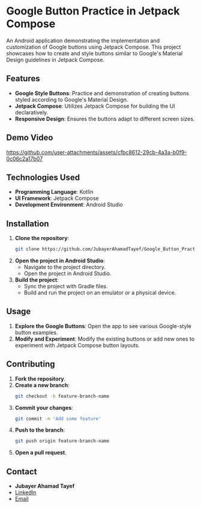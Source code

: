 # Google Button Practice in Jetpack Compose

An Android application demonstrating the implementation and customization of Google buttons using Jetpack Compose. This project showcases how to create and style buttons similar to Google's Material Design guidelines in Jetpack Compose.

## Features

- **Google Style Buttons**: Practice and demonstration of creating buttons styled according to Google's Material Design.
- **Jetpack Compose**: Utilizes Jetpack Compose for building the UI declaratively.
- **Responsive Design**: Ensures the buttons adapt to different screen sizes.

## Demo Video

https://github.com/user-attachments/assets/cfbc8612-29cb-4a3a-b0f9-0c06c2a17b07

## Technologies Used

- **Programming Language**: Kotlin
- **UI Framework**: Jetpack Compose
- **Development Environment**: Android Studio

## Installation

1. **Clone the repository**:
   ```sh
   git clone https://github.com/JubayerAhamadTayef/Google_Button_Practice_In_Jetpack_Compose.git
   ```
2. **Open the project in Android Studio**:
   - Navigate to the project directory.
   - Open the project in Android Studio.
3. **Build the project**:
   - Sync the project with Gradle files.
   - Build and run the project on an emulator or a physical device.

## Usage

1. **Explore the Google Buttons**: Open the app to see various Google-style button examples.
2. **Modify and Experiment**: Modify the existing buttons or add new ones to experiment with Jetpack Compose button layouts.

## Contributing

1. **Fork the repository**.
2. **Create a new branch**:
   ```sh
   git checkout -b feature-branch-name
   ```
3. **Commit your changes**:
   ```sh
   git commit -m 'Add some feature'
   ```
4. **Push to the branch**:
   ```sh
   git push origin feature-branch-name
   ```
5. **Open a pull request**.

## Contact

- **Jubayer Ahamad Tayef**
- [LinkedIn](https://linkedin.com/in/jubayerahamadtayef)
- [Email](mailto:mdjubayerahamadtayef@gmail.com)
